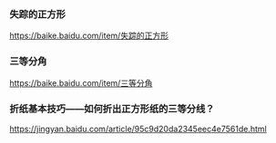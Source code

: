 ### 失踪的正方形
https://baike.baidu.com/item/失踪的正方形
### 三等分角
https://baike.baidu.com/item/三等分角
### 折纸基本技巧——如何折出正方形纸的三等分线？
https://jingyan.baidu.com/article/95c9d20da2345eec4e7561de.html